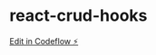 # react-crud-hooks

[Edit in Codeflow ⚡️](https://stackblitz.com/~/github.com/cmsashok2009/react-crud-hooks)